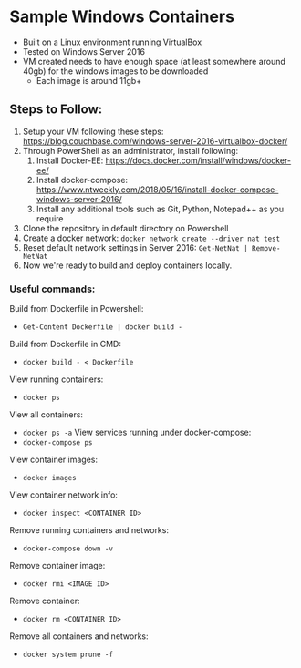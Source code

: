 # Sample Windows Containers
- Built on a Linux environment running VirtualBox
- Tested on Windows Server 2016
- VM created needs to have enough space (at least somewhere around 40gb) for the windows images to be downloaded
  - Each image is around 11gb+ 

## Steps to Follow:
1. Setup your VM following these steps: https://blog.couchbase.com/windows-server-2016-virtualbox-docker/
2. Through PowerShell as an administrator, install following:
   1. Install Docker-EE: https://docs.docker.com/install/windows/docker-ee/ 
   2. Install docker-compose: https://www.ntweekly.com/2018/05/16/install-docker-compose-windows-server-2016/
   3. Install any additional tools such as Git, Python, Notepad++ as you require
3. Clone the repository in default directory on Powershell
4. Create a docker network:
   `docker network create --driver nat test`
5. Reset default network settings in Server 2016:
   `Get-NetNat | Remove-NetNat`
6. Now we're ready to build and deploy containers locally.

### Useful commands:
Build from Dockerfile in Powershell:
- `Get-Content Dockerfile | docker build -`

Build from Dockerfile in CMD:
- `docker build - < Dockerfile`

View running containers:
- `docker ps`

View all containers:
- `docker ps -a`
View services running under docker-compose:
- `docker-compose ps`

View container images:
- `docker images`

View container network info:
- `docker inspect <CONTAINER ID>`

Remove running containers and networks:
- `docker-compose down -v`

Remove container image:
- `docker rmi <IMAGE ID>`

Remove container:
- `docker rm <CONTAINER ID>`

Remove all containers and networks:
- `docker system prune -f`

